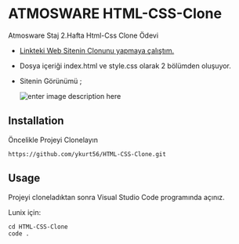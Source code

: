 # ATMOSWARE HTML-CSS-Clone
Atmosware Staj 2.Hafta Html-Css Clone Ödevi

 - [Linkteki Web Sitenin Clonunu yapmaya çalıştım.](https://shreethemes.in/bootgen/layouts/index-movers.html#)
 - Dosya içeriği index.html ve style.css olarak 2 bölümden oluşuyor.
 - Sitenin Görünümü ; 

	![enter image description here](web-site-prewiew.png)


## Installation

Öncelikle Projeyi Clonelayın

```
https://github.com/ykurt56/HTML-CSS-Clone.git
```

## Usage

Projeyi cloneladıktan sonra Visual Studio Code programında açınız.

Lunix için:

    cd HTML-CSS-Clone
    code .
